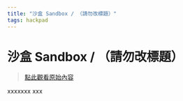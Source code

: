 ```yaml
---
title: "沙盒 Sandbox / （請勿改標題）"
tags: hackpad
---
```


# 沙盒 Sandbox / （請勿改標題）

> [點此觀看原始內容](https://g0v.hackpad.tw/kSUkZvksEg0)


xxxxxxx
xxx

